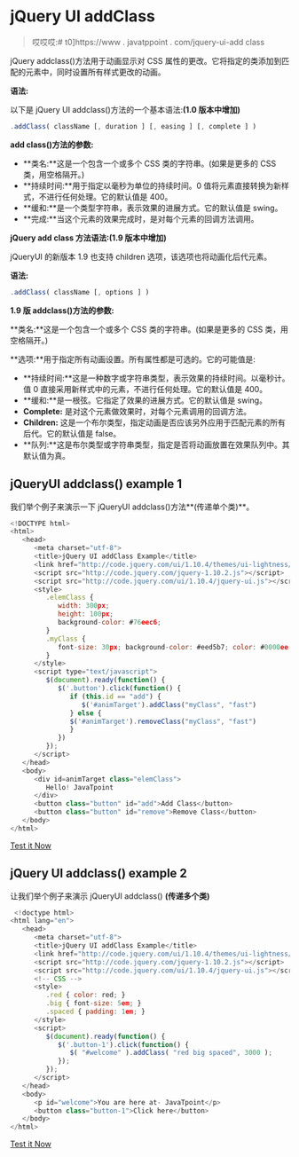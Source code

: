 # jQuery UI addClass

> 哎哎哎:# t0]https://www . javatppoint . com/jquery-ui-add class

jQuery addclass()方法用于动画显示对 CSS 属性的更改。它将指定的类添加到匹配的元素中，同时设置所有样式更改的动画。

**语法:**

以下是 jQuery UI addclass()方法的一个基本语法:**(1.0 版本中增加)**

```js
.addClass( className [, duration ] [, easing ] [, complete ] )

```

**add class()方法的参数:**

*   **类名:**这是一个包含一个或多个 CSS 类的字符串。(如果是更多的 CSS 类，用空格隔开。)
*   **持续时间:**用于指定以毫秒为单位的持续时间。0 值将元素直接转换为新样式，不进行任何处理。它的默认值是 400。
*   **缓和:**是一个类型字符串，表示效果的进展方式。它的默认值是 swing。
*   **完成:**当这个元素的效果完成时，是对每个元素的回调方法调用。

**jQuery add class 方法语法:(1.9 版本中增加)**

jQueryUI 的新版本 1.9 也支持 children 选项，该选项也将动画化后代元素。

**语法:**

```js
.addClass( className [, options ] ) 

```

**1.9 版 addclass()方法的参数:**

**类名:**这是一个包含一个或多个 CSS 类的字符串。(如果是更多的 CSS 类，用空格隔开。)

**选项:**用于指定所有动画设置。所有属性都是可选的。它的可能值是:

*   **持续时间:**这是一种数字或字符串类型，表示效果的持续时间。以毫秒计。值 0 直接采用新样式中的元素，不进行任何处理。它的默认值是 400。
*   **缓和:**是一根弦。它指定了效果的进展方式。它的默认值是 swing。
*   **Complete:** 是对这个元素做效果时，对每个元素调用的回调方法。
*   **Children:** 这是一个布尔类型，指定动画是否应该另外应用于匹配元素的所有后代。它的默认值是 false。
*   **队列:**这是布尔类型或字符串类型，指定是否将动画放置在效果队列中。其默认值为真。

## jQueryUI addclass() example 1

我们举个例子来演示一下 jQueryUI addclass()方法**(传递单个类)**。

```js
<!DOCTYPE html>
<html>
   <head>
      <meta charset="utf-8">
      <title>jQuery UI addClass Example</title>
      <link href="http://code.jquery.com/ui/1.10.4/themes/ui-lightness/jquery-ui.css" rel="stylesheet">
      <script src="http://code.jquery.com/jquery-1.10.2.js"></script>
      <script src="http://code.jquery.com/ui/1.10.4/jquery-ui.js"></script>
      <style>
         .elemClass {
            width: 300px;
            height: 100px;
            background-color: #76eec6;
         }
         .myClass {
            font-size: 30px; background-color: #eed5b7; color: #0000ee;
         }
      </style>
      <script type="text/javascript">
         $(document).ready(function() {
            $('.button').click(function() {
               if (this.id == "add") {
                  $('#animTarget').addClass("myClass", "fast")
               } else {
               $('#animTarget').removeClass("myClass", "fast")
               }
            })
         });
      </script>
   </head>
   <body>
      <div id=animTarget class="elemClass">
         Hello! JavaTpoint
      </div>
      <button class="button" id="add">Add Class</button>
      <button class="button" id="remove">Remove Class</button>
   </body>
</html>

```

[Test it Now](https://www.javatpoint.com/oprweb/test.jsp?filename=jqueryuiaddclass1)

## jQuery UI addclass() example 2

让我们举个例子来演示 jQueryUI addclass() **(传递多个类)**

```js
 <!doctype html>
<html lang="en">
   <head>
      <meta charset="utf-8">
      <title>jQuery UI addClass Example</title>
      <link href="http://code.jquery.com/ui/1.10.4/themes/ui-lightness/jquery-ui.css" rel="stylesheet">
      <script src="http://code.jquery.com/jquery-1.10.2.js"></script>
      <script src="http://code.jquery.com/ui/1.10.4/jquery-ui.js"></script>
      <!-- CSS -->
      <style>
         .red { color: red; }
         .big { font-size: 5em; }
         .spaced { padding: 1em; }
      </style>
      <script>
         $(document).ready(function() {
            $('.button-1').click(function() {
               $( "#welcome" ).addClass( "red big spaced", 3000 );
            });
         });
      </script>
   </head>
   <body>
      <p id="welcome">You are here at- JavaTpoint</p>
      <button class="button-1">Click here</button>
   </body>
</html>

```

[Test it Now](https://www.javatpoint.com/oprweb/test.jsp?filename=jqueryuiaddclass2)